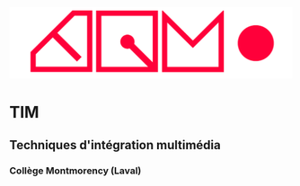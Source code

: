 ![logo](./_medias/logo_tim-transparent.png)

# **TIM** 
## Techniques d'intégration multimédia 
### Collège Montmorency (Laval)

